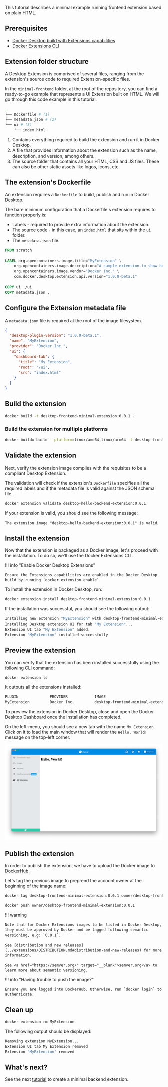 This tutorial describes a minimal example running frontend extension based on plain HTML.

## Prerequisites

- [Docker Desktop build with Extensions capabilities](https://github.com/docker/desktop-extension-samples/releases/)
- [Docker Extensions CLI](https://github.com/docker/desktop-extension-samples/releases/)

## Extension folder structure

A Desktop Extension is comprised of several files, ranging from the extension's source code to required Extension-specific files.

In the `minimal-frontend` folder, at the root of the repository, you can find a ready-to-go example that represents a UI Extension built on HTML. We will go through this code example in this tutorial.

```bash
.
├── Dockerfile # (1)
├── metadata.json # (2)
└── ui # (3)
    └── index.html
```

1. Contains everything required to build the extension and run it in Docker Desktop.
2. A file that provides information about the extension such as the name, description, and version, among others.
3. The source folder that contains all your HTML, CSS and JS files. These can also be other static assets like logos, icons, etc.

## The extension's Dockerfile

An extension requires a `Dockerfile` to build, publish and run in Docker Desktop.

The bare minimum configuration that a Dockerfile's extension requires to function properly is:

- Labels - required to provide extra information about the extension.
- The source code - in this case, an `index.html` that sits within the `ui` folder.
- The `metadata.json` file.

```Dockerfile title="Dockerfile" linenums="1"
FROM scratch

LABEL org.opencontainers.image.title="MyExtension" \
    org.opencontainers.image.description="A sample extension to show how easy it's to get started with Desktop Extensions." \
    org.opencontainers.image.vendor="Docker Inc." \
    com.docker.desktop.extension.api.version="1.0.0-beta.1"

COPY ui ./ui
COPY metadata.json .
```

## Configure the Extension metadata file

A `metadata.json` file is required at the root of the image filesystem.

```json title="metadata.json" linenums="1"
{
  "desktop-plugin-version": "1.0.0-beta.1",
  "name": "MyExtension",
  "provider": "Docker Inc.",
  "ui": {
    "dashboard-tab": {
      "title": "My Extension",
      "root": "/ui",
      "src": "index.html"
    }
  }
}
```

## Build the extension

```bash
docker build -t desktop-frontend-minimal-extension:0.0.1 .
```

### Build the extension for multiple platforms

```bash
docker buildx build --platform=linux/amd64,linux/arm64 -t desktop-frontend-minimal-extension:0.0.1 .
```

## Validate the extension

Next, verify the extension image complies with the requisites to be a compliant Desktop Extension.

The validation will check if the extension's `Dockerfile` specifies all the required labels and if the metadata file is valid against the JSON schema file.

```bash
docker extension validate desktop-hello-backend-extension:0.0.1
```

If your extension is valid, you should see the following message:

`The extension image "desktop-hello-backend-extension:0.0.1" is valid`.

## Install the extension

Now that the extension is packaged as a Docker image, let's proceed with the installation. To do so, we'll use the Docker Extensions CLI.

!!! info "Enable Docker Desktop Extensions"

    Ensure the Extensions capabilities are enabled in the Docker Desktop build by running `docker extension enable`

To install the extension in Docker Desktop, run:

```bash
docker extension install desktop-frontend-minimal-extension:0.0.1
```

If the installation was successful, you should see the following output:

```bash
Installing new extension "MyExtension" with desktop-frontend-minimal-extension:0.0.1 ...
Installing Desktop extension UI for tab "My Extension"...
Extension UI tab "My Extension" added.
Extension "MyExtension" installed successfully
```

## Preview the extension

You can verify that the extension has been installed successfully using the following CLI command:

```bash
docker extension ls
```

It outputs all the extensions installed:

```bash
PLUGIN              PROVIDER            IMAGE                                     UI                  VM  HOST
MyExtension         Docker Inc.         desktop-frontend-minimal-extension:0.0.1  1 tab(My Extension) -   -
```

To preview the extension in Docker Desktop, close and open the Docker Desktop Dashboard once the installation has completed.

On the left-menu, you should see a new tab with the name `My Extension`. Click on it to load the main window that will render the `Hello, World!` message on the top-left corner.

![UI Extension](images/ui-minimal-extension.png)

## Publish the extension

In order to publish the extension, we have to upload the Docker image to [DockerHub](https://hub.docker.com).

Let's tag the previous image to preprend the account owner at the beginning of the image name:

```bash
docker tag desktop-frontend-minimal-extension:0.0.1 owner/desktop-frontend-minimal-extension:0.0.1
```

```bash
docker push owner/desktop-frontend-minimal-extension:0.0.1
```

!!! warning

    Note that for Docker Extensions images to be listed in Docker Desktop, they must be approved by Docker and be tagged following semantic versioning, e.g: `0.0.1`.

    See [distribution and new releases](../extensions/DISTRIBUTION.md#distribution-and-new-releases) for more information.

    See <a href="https://semver.org/" target="__blank">semver.org</a> to learn more about semantic versioning.

!!! info "Having trouble to push the image?"

    Ensure you are logged into DockerHub. Otherwise, run `docker login` to authenticate.

## Clean up

```bash
docker extension rm MyExtension
```

The following output should be displayed:

```bash
Removing extension MyExtension...
Extension UI tab My Extension removed
Extension "MyExtension" removed
```

## What's next?

See the next [tutorial](../minimal-backend-extension) to create a minimal backend extension.
